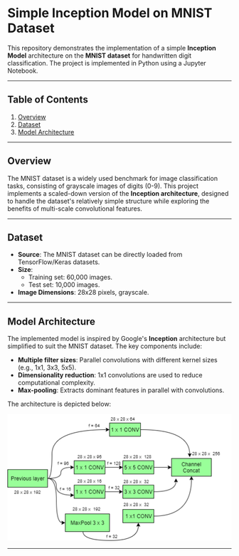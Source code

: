 # Simple Inception Model on MNIST Dataset

This repository demonstrates the implementation of a simple **Inception Model** architecture on the **MNIST dataset** for handwritten digit classification. The project is implemented in Python using a Jupyter Notebook.

---

## Table of Contents

1. [Overview](#overview)
2. [Dataset](#dataset)
3. [Model Architecture](#model-architecture)


---

## Overview

The MNIST dataset is a widely used benchmark for image classification tasks, consisting of grayscale images of digits (0-9). This project implements a scaled-down version of the **Inception architecture**, designed to handle the dataset's relatively simple structure while exploring the benefits of multi-scale convolutional features.

---

## Dataset

- **Source**: The MNIST dataset can be directly loaded from TensorFlow/Keras datasets.
- **Size**: 
  - Training set: 60,000 images.
  - Test set: 10,000 images.
- **Image Dimensions**: 28x28 pixels, grayscale.

---

## Model Architecture

The implemented model is inspired by Google's **Inception** architecture but simplified to suit the MNIST dataset. The key components include:
- **Multiple filter sizes**: Parallel convolutions with different kernel sizes (e.g., 1x1, 3x3, 5x5).
- **Dimensionality reduction**: 1x1 convolutions are used to reduce computational complexity.
- **Max-pooling**: Extracts dominant features in parallel with convolutions.

The architecture is depicted below:

![Inception Model Architecture](Inception_model.png)

---
